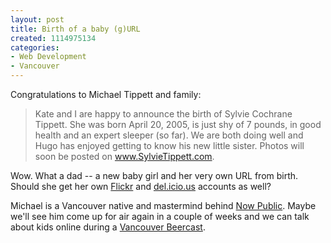 ```yaml
--- 
layout: post
title: Birth of a baby (g)URL
created: 1114975134
categories: 
- Web Development
- Vancouver
---
```

<p>Congratulations to Michael Tippett and family:</p>

<blockquote>
Kate and I are happy to announce the birth of Sylvie Cochrane Tippett.  She was born April 20, 2005, is just shy of 7 pounds, in good health and an expert sleeper (so far). We are both doing well and Hugo has enjoyed getting to know his new little sister.  Photos will soon be posted on <a href="http://www.SylvieTippett.com">www.SylvieTippett.com</a>.
</blockquote>

<p>Wow. What a dad -- a new baby girl and her very own URL from birth. Should she get her own <a href="http://www.flickr.com">Flickr</a> and <a href="http://del.icio.us">del.icio.us</a> accounts as well?</p>
<!--break-->
<p>Michael is a Vancouver native and mastermind behind <a href="http://www.nowpublic.com">Now Public</a>. Maybe we'll see him come up for air again in a couple of weeks and we can talk about kids online during a <a href="http://www.kriskrug.com">Vancouver Beercast</a>.</p>

